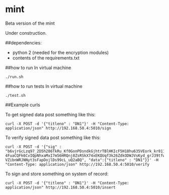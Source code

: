 # mint
Beta version of the mint

Under construction.

##dependencies:
- python 2 (needed for the encryption modules)
- contents of the requirements.txt

##how to run
In virtual machine

```
./run.sh
```

##how to run tests
In virtual machine

```
./test.sh
```

##Example curls

To get signed data post something like this:

```
curl -X POST -d '{"titleno" : "DN1"}' -H "Content-Type: application/json" http://192.168.50.4:5010/sign
```

To verify signed data post something like this:

```
curl -X POST -d '{"sig" : "b6vjrGcLzq97_2D5h286TkRu_Kf0GonPDsndkGjhtrTBlHKIcF5H18hu635VEork_kr811ZS7B-4FuaCQFk6CvIQpNhxaMxI7m56HRQnj8ZsRSkX74xEKQUqf3k26ZdkODWJVsKyd_grJ39tfwMvJJb9V5REpRa8qXGr1eXgK4gEqwmo2fkow_W8q_yqMTTm9jOuVeFaqCQzAJBFUEWgkuTLRd91Wm8MlF4RhG_w1YktGzVath3tvaiTXNfiyfZbzPu9viotpP81gsFpWw6xocrUDbKhhXw2rm0BU2NvqSMXJ3X1qZs-VZibnWRJNNyt3sFapDojlDs99cL_uQ2aBQ", "data":{"titleno" : "DN1"}}' -H "Content-Type: application/json" http://192.168.50.4:5010/verify
```

To sign and store something on system of record:

```
curl -X POST -d '{"titleno" : "DN1"}' -H "Content-Type: application/json" http://192.168.50.4:5010/insert
```